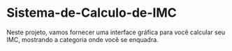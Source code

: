 # Sistema-de-Calculo-de-IMC
Neste projeto, vamos fornecer uma interface gráfica para você calcular seu IMC, mostrando a categoria onde você se enquadra.

